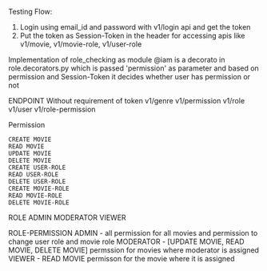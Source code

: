 Testing Flow:
1. Login using email_id and password with v1/login api and get the token
2. Put the token as Session-Token in the header for accessing apis like v1/movie, v1/movie-role, v1/user-role

Implementation of role_checking as module
@iam is a decorato in role.decorators.py which is passed 'permission' as parameter and based on permission and Session-Token it decides whether user has permission or not

ENDPOINT Without requirement of token
v1/genre 
v1/permission
v1/role
v1/user
v1/role-permission 

Permission 

	CREATE MOVIE
	READ MOVIE
	UPDATE MOVIE
	DELETE MOVIE
	CREATE USER-ROLE
	READ USER-ROLE
	DELETE USER-ROLE
	CREATE MOVIE-ROLE
	READ MOVIE-ROLE
	DELETE MOVIE-ROLE

ROLE
	ADMIN
	MODERATOR
	VIEWER

ROLE-PERMISSION
	ADMIN - all permission for all movies and permission to change user role and movie role
	MODERATOR - [UPDATE MOVIE, READ MOVIE, DELETE MOVIE] permssion for movies where moderator is assigned
	VIEWER - READ MOVIE permisson for the movie where it is assigned



